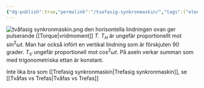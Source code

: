 ```yaml
---
{"dg-publish":true,"permalink":"/tvafasig-synkronmaskin/","tags":["elenergiteknik"]}
---
```



![tvåfasig synkronmaskin.png](/img/user/images/tv%C3%A5fasig%20synkronmaskin.png)
den horisontella lindningen ovan ger pulserande [[Torque\|vridmoment]] $T$. $T_H$ är ungefär proportionellt mot $\sin^{2}\omega t$. Man har också infört en vertikal lindning som är förskjuten 90 grader. $T_V$ ungefär proportionell mot $\cos^{2}\omega t$. På axeln verkar summan som med trigonometriska ettan är konstant.

Inte lika bra som [[Trefasig synkronmaskin\|Trefasig synkronmaskin]], se [[Tvåfas vs Trefas\|Tvåfas vs Trefas]]